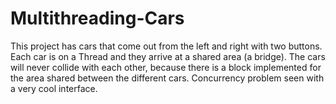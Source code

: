 # Multithreading-Cars
This project has cars that come out from the left and right with two buttons. Each car is on a Thread and they arrive at a shared area (a bridge). The cars will never collide with each other, because there is a block implemented for the area shared between the different cars. Concurrency problem seen with a very cool interface.
